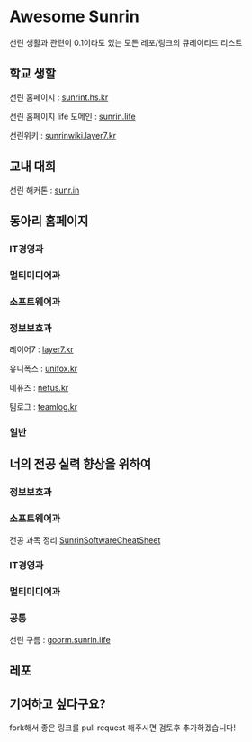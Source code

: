 # Awesome Sunrin
선린 생활과 관련이 0.1이라도 있는 모든 레포/링크의 큐레이티드 리스트

## 학교 생할
선린 홈페이지 : [sunrint.hs.kr](http://sunrint.hs.kr)

선린 홈페이지 life 도메인 : [sunrin.life](http://sunrin.life)

선린위키 : [sunrinwiki.layer7.kr](http://sunrinwiki.layer7.kr)

## 교내 대회
선린 해커톤 : [sunr.in](http://sunr.in)

## 동아리 홈페이지

### IT경영과

### 멀티미디어과

### 소프트웨어과

### 정보보호과
레이어7 : [layer7.kr](http://layer7.kr)

유니폭스 : [unifox.kr](http://unifox.kr)

네퓨즈 : [nefus.kr](http://nefus.kr)

팀로그 : [teamlog.kr](http://teamlog.kr)

### 일반

## 너의 전공 실력 향상을 위하여

### 정보보호과

### 소프트웨어과
전공 과목 정리 [SunrinSoftwareCheatSheet](https://github.com/justiceHui/SunrinSoftwareCheatSheet)

### IT경영과

### 멀티미디어과

### 공통
선린 구름 : [goorm.sunrin.life](http://goorm.sunrin.life)

## 레포

## 기여하고 싶다구요?
fork해서 좋은 링크를 pull request 해주시면 검토후 추가하겠습니다!
